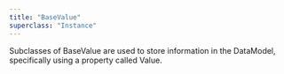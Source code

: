 ```yaml
---
title: "BaseValue"
superclass: "Instance"
---
```


Subclasses of BaseValue are used to store information in the DataModel, specifically using a property called Value.

